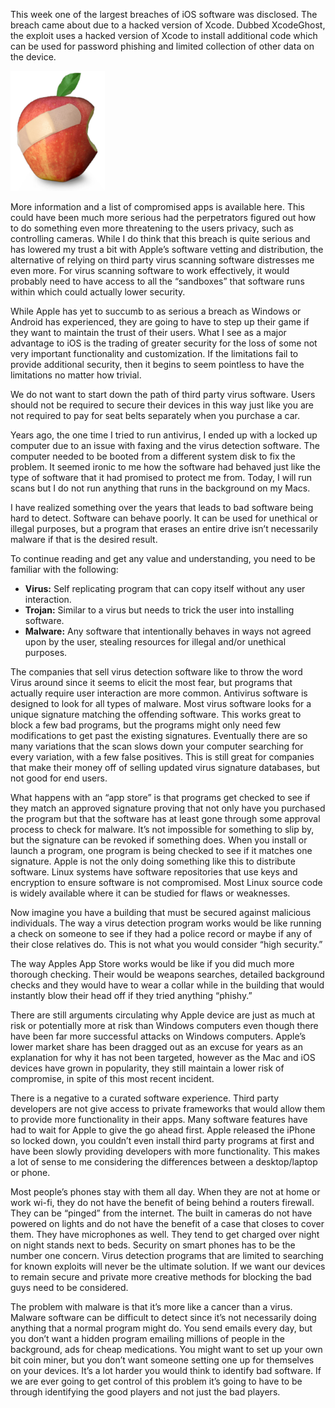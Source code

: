 This week one of the largest breaches of iOS software was disclosed. The breach came about due to a hacked version of Xcode. Dubbed XcodeGhost, the exploit uses a hacked version of Xcode to install additional code which can be used for password phishing and limited  collection of other data on the device.

<img class="float-start p-3 ps-0" width="30%" src="assets/posts/technicalities/the-walled-garden-and-security/sick-apple.png" alt="Sick Apple">

More information and a list of compromised apps is available here. This could have been much more serious had the perpetrators figured out how to do something even more threatening to the users privacy, such as controlling cameras. While I do think that this breach is quite serious and has lowered my trust a bit with Apple’s software vetting and distribution, the alternative of relying on third party virus scanning software distresses me even more. For virus scanning software to work effectively, it would probably need to have access to all the “sandboxes” that software runs within which could actually lower security.

While Apple has yet to succumb to as serious a breach as Windows or Android has experienced, they are going to have to step up their game if they want to maintain the trust of their users. What I see as a major advantage to iOS is the trading of greater security for the loss of some not very important functionality and customization. If the limitations fail to provide additional security, then it begins to seem pointless to have the limitations no matter how trivial.

We do not want to start down the path of third party virus software. Users should not be required to secure their devices in this way just like you are not required to pay for seat belts separately when you purchase a car.

Years ago, the one time I tried to run antivirus, I ended up with a locked up computer due to an issue with faxing and the virus detection software. The computer needed to be booted from a different system disk to fix the problem. It seemed ironic to me how the software had behaved just like the type of software that it had promised to protect me from. Today, I will run scans but I do not run anything that runs in the background on my Macs.

I have realized something over the years that leads to bad software being hard to detect. Software can behave poorly. It can be used for unethical or illegal purposes, but a program that erases an entire drive isn’t necessarily malware if that is the desired result.

To continue reading and get any value and understanding, you need to be familiar with the following:

- **Virus:** Self replicating program that can copy itself without any user interaction.
- **Trojan:** Similar to a virus but needs to trick the user into installing software.
- **Malware:** Any software that intentionally behaves in ways not agreed upon by the user, stealing resources for illegal and/or unethical purposes.

The companies that sell virus detection software like to throw the word Virus around since it seems to elicit the most fear, but programs that actually require user interaction are more common. Antivirus software is designed to look for all types of malware. Most virus software looks for a unique signature matching the offending software. This works great to block a few bad programs, but the programs might only need  few modifications to get past the existing signatures. Eventually there are so many variations that the scan slows down your computer searching for every variation, with a few false positives. This is still great for companies that make their money off of selling updated virus signature databases, but not good for end users.

What happens with an “app store” is that programs get checked to see if they match an approved signature proving that not only have you purchased the program but that the software has at least gone through some approval process to check for malware. It’s not impossible for something to slip by, but the signature can be revoked if something does. When you install or launch a program, one program is being checked to see if it matches one signature. Apple is not the only doing something like this to distribute software. Linux systems have software repositories that use keys and encryption to ensure software is not compromised. Most Linux source code is widely available where it can be studied for flaws or weaknesses.

Now imagine you have a building that must be secured against malicious individuals. The way a virus detection program works would be like running a check on someone to see if they had a police record or maybe if any of their close relatives do. This is not what you would consider “high security.”

The way Apples App Store works would be like if you did much more thorough checking. Their would be weapons searches, detailed background checks and they would have to wear a collar while in the building that would instantly blow their head off if they tried anything “phishy.”

There are still arguments circulating why Apple device are just as much at risk or potentially more at risk than Windows computers even though there have been far more successful attacks on Windows computers. Apple’s lower market share has been dragged out as an excuse for years as an explanation for why it has not been targeted, however as the Mac and iOS devices have grown in popularity, they still maintain a lower risk of compromise, in spite of this most recent incident.

There is a negative to a curated software experience. Third party developers are not give access to private frameworks that would allow them to provide more functionality in their apps. Many software features have had to wait for Apple to give the go ahead first. Apple released the iPhone so locked down, you couldn’t even install third party programs at first and have been slowly providing developers with more functionality. This makes a lot of sense to me considering the differences between a desktop/laptop or phone.

Most people’s phones stay with them all day. When they are not at home or work wi-fi, they do not have the benefit of being behind a routers firewall. They can be “pinged” from the internet. The built in cameras do not have powered on lights and do not have the benefit of a case that closes to cover them. They have microphones as well. They tend to get charged over night on night stands next to beds. Security on smart phones has to be the number one concern. Virus detection programs that are limited to searching for known exploits will never be the ultimate solution. If we want our devices to remain secure and private more creative methods for blocking the bad guys need to be considered.

The problem with malware is that it’s more like a cancer than a virus. Malware software can be difficult to detect since it’s not necessarily doing anything that a normal program might do. You send emails every day, but you don’t want a hidden program emailing millions of people in the background, ads for cheap medications. You might want to set up your own bit coin miner, but you don’t want someone setting one up for themselves on your devices. It’s a lot harder you would think to identify bad software. If we are ever going to get control of this problem it’s going to have to be through identifying the good players and not just the bad players.

